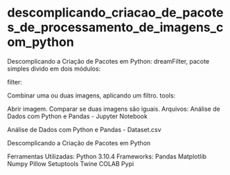 # descomplicando_criacao_de_pacotes_de_processamento_de_imagens_com_python

Descomplicando a Criação de Pacotes em Python:
dreamFilter, pacote simples divido em dois módulos:

filter:

Combinar uma ou duas imagens, aplicando um filtro.
tools:

Abrir imagem.
Comparar se duas imagens são iguais.
Arquivos:
Análise de Dados com Python e Pandas - Jupyter Notebook

Análise de Dados com Python e Pandas - Dataset.csv

Descomplicando a Criação de Pacotes em Python

Ferramentas Utilizadas:
Python 3.10.4
Frameworks:
Pandas
Matplotlib
Numpy
Pillow
Setuptools
Twine
COLAB
Pypi
